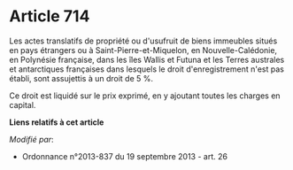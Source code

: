 # Article 714

Les actes translatifs de propriété ou d'usufruit de biens immeubles situés en pays étrangers ou à Saint-Pierre-et-Miquelon,
en Nouvelle-Calédonie, en Polynésie française, dans les îles Wallis et Futuna et les Terres australes et antarctiques
françaises dans lesquels le droit d'enregistrement n'est pas établi, sont assujettis à un droit de 5 %.

Ce droit est liquidé sur le prix exprimé, en y ajoutant toutes les charges en capital.

**Liens relatifs à cet article**

_Modifié par_:

  - Ordonnance n°2013-837 du 19 septembre 2013 - art. 26
